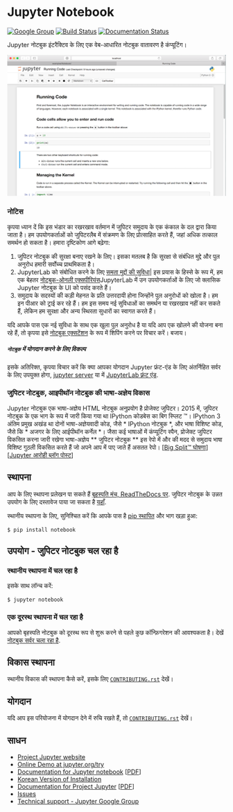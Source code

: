# Jupyter Notebook

[![Google Group](https://img.shields.io/badge/-Google%20Group-lightgrey.svg)](https://groups.google.com/forum/#!forum/jupyter)
[![Build Status](https://travis-ci.org/jupyter/notebook.svg?branch=master)](https://travis-ci.org/jupyter/notebook)
[![Documentation Status](https://readthedocs.org/projects/jupyter-notebook/badge/?version=latest)](https://jupyter-notebook.readthedocs.io/en/latest/?badge=latest)
                


Jupyter नोटबुक इंटरैक्टिव के लिए एक वेब-आधारित नोटबुक वातावरण है
कंप्यूटिंग।

![Jupyter notebook example](docs/resources/running_code_med.png "Jupyter notebook example")

### नोटिस
कृपया ध्यान दें कि इस भंडार का रखरखाव वर्तमान में जुपिटर समुदाय के एक कंकाल के दल द्वारा किया जाता है। हम उपयोगकर्ताओं को जुपिटरलैब में संक्रमण के लिए प्रोत्साहित करते हैं, जहां अधिक तत्काल समर्थन हो सकता है। हमारा दृष्टिकोण आगे बढ़ेगा:

1. जुपिटर नोटबुक की सुरक्षा बनाए रखने के लिए। इसका मतलब है कि सुरक्षा से संबंधित मुद्दे और पुल अनुरोध हमारी सर्वोच्च प्राथमिकता है।
2. JupyterLab को संबोधित करने के लिए [समता मुद्दों की सुविधा](https://github.com/jupyterlab/jupyterlab/issues?q=is%3Aopen+is%3Aissue+label%3A%22tag%3AFeature+Parity%22)| इस प्रयास के हिस्से के रूप में, हम एक बेहतर [नोटबुक-ओनली एक्सपीरियंस](https://github.com/jupyterlab/jupyterlab/issues/8450)JupyterLab में उन उपयोगकर्ताओं के लिए जो क्लासिक Jupyter नोटबुक के UI को पसंद करते हैं।
3. समुदाय के सदस्यों की कड़ी मेहनत के प्रति उत्तरदायी होना जिन्होंने पुल अनुरोधों को खोला है। हम इन पीआर को ट्राई कर रहे हैं। हम इस समय नई सुविधाओं का समर्थन या रखरखाव नहीं कर सकते हैं, लेकिन हम सुरक्षा और अन्य स्थिरता सुधारों का स्वागत करते हैं।

यदि आपके पास एक नई सुविधा के साथ एक खुला पुल अनुरोध है या यदि आप एक खोलने की योजना बना रहे हैं, तो कृपया इसे [नोटबुक एक्सटेंशन](https://jupyter-notebook.readthedocs.io/en/stable/extending/) के रूप में शिपिंग करने पर विचार करें। बजाय।

##### `नोटबुक` में योगदान करने के लिए विकल्प
इसके अतिरिक्त, कृपया विचार करें कि क्या आपका योगदान Jupyter फ्रंट-एंड के लिए अंतर्निहित सर्वर के लिए उपयुक्त होगा, [jupyter server](https://github.com/jupyter/jupyter_server) या में [JupyterLab फ़्रंट एंड](https://github.com/jupyterlab/jupyterlab).

### जुपिटर नोटबुक, आइपीथॉन नोटबुक की भाषा-अज्ञेय विकास
Jupyter नोटबुक एक भाषा-अज्ञेय HTML नोटबुक अनुप्रयोग है
प्रोजेक्ट जुपिटर। 2015 में, जुपिटर नोटबुक के एक भाग के रूप में जारी किया गया था
IPython कोडबेस का बिग स्प्लिट ™। IPython 3 अंतिम प्रमुख अखंड था
दोनों भाषा-अज्ञेयवादी कोड, जैसे * IPython नोटबुक *,
और भाषा विशिष्ट कोड, जैसे कि * अजगर के लिए आईपीथॉन कर्नेल *। जैसा
कई भाषाओं में कंप्यूटिंग स्पैन, प्रोजेक्ट जुपिटर विकसित करना जारी रखेगा
भाषा-अज्ञेय ** जुपिटर नोटबुक ** इस रेपो में और की मदद से
समुदाय भाषा विशिष्ट गुठली विकसित करते हैं जो अपने आप में पाए जाते हैं
असतत रेपो।
[[Big Split™ घोषणा](https://blog.jupyter.org/the-big-split-9d7b88a031a7)]
[[Jupyter आरोही ब्लॉग पोस्ट](https://blog.jupyter.org/jupyter-ascending-1bf5b362d97e)]

## स्थापना
आप के लिए स्थापना प्रलेखन पा सकते हैं
[बृहस्पति मंच, ReadTheDocs पर](https://jupyter.readthedocs.io/en/latest/install.html).
जुपिटर नोटबुक के उन्नत उपयोग के लिए दस्तावेज पाया जा सकता है
[यहाँ](https://jupyter-notebook.readthedocs.io/en/latest/).

स्थानीय स्थापना के लिए, सुनिश्चित करें कि आपके पास है
[pip स्थापित](https://pip.readthedocs.io/en/stable/installing/) और भाग खड़ा हुआ:

    $ pip install notebook

## उपयोग - जुपिटर नोटबुक चल रहा है

### स्थानीय स्थापना में चल रहा है

इसके साथ लॉन्च करें:

    $ jupyter notebook

### एक दूरस्थ स्थापना में चल रहा है

आपको बृहस्पति नोटबुक को दूरस्थ रूप से शुरू करने से पहले कुछ कॉन्फ़िगरेशन की आवश्यकता है। देखें [नोटबुक सर्वर चला रहा है](https://jupyter-notebook.readthedocs.io/en/stable/public_server.html).

## विकास स्थापना

स्थानीय विकास की स्थापना कैसे करें, इसके लिए [`CONTRIBUTING.rst`](CONTRIBUTING.rst) देखें।

## योगदान

यदि आप इस परियोजना में योगदान देने में रुचि रखते हैं, तो [`CONTRIBUTING.rst`](CONTRIBUTING.rst) देखें।

## साधन
- [Project Jupyter website](https://jupyter.org)
- [Online Demo at jupyter.org/try](https://jupyter.org/try)
- [Documentation for Jupyter notebook](https://jupyter-notebook.readthedocs.io/en/latest/) [[PDF](https://media.readthedocs.org/pdf/jupyter-notebook/latest/jupyter-notebook.pdf)]
- [Korean Version of Installation](https://github.com/ChungJooHo/Jupyter_Kor_doc/)
- [Documentation for Project Jupyter](https://jupyter.readthedocs.io/en/latest/index.html) [[PDF](https://media.readthedocs.org/pdf/jupyter/latest/jupyter.pdf)]
- [Issues](https://github.com/jupyter/notebook/issues)
- [Technical support - Jupyter Google Group](https://groups.google.com/forum/#!forum/jupyter) 
